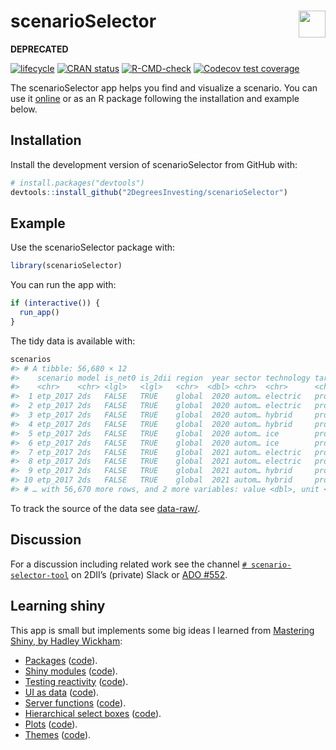 
<!-- README.md is generated from README.Rmd. Please edit that file -->

# scenarioSelector <a href='https://github.com/2DegreesInvesting/r2dii.usethis'><img src='https://imgur.com/A5ASZPE.png' align='right' height='43' /></a>

**DEPRECATED**

<!-- badges: start -->

[![lifecycle](https://img.shields.io/badge/lifecycle-experimental-orange.svg)](https://www.tidyverse.org/lifecycle/#experimental)
[![CRAN
status](https://www.r-pkg.org/badges/version/scenarioSelector)](https://CRAN.R-project.org/package=scenarioSelector)
[![R-CMD-check](https://github.com/2DegreesInvesting/scenarioSelector/workflows/R-CMD-check/badge.svg)](https://github.com/2DegreesInvesting/scenarioSelector/actions)
[![Codecov test
coverage](https://codecov.io/gh/2DegreesInvesting/scenarioSelector/branch/master/graph/badge.svg)](https://codecov.io/gh/2DegreesInvesting/scenarioSelector?branch=master)
<!-- badges: end -->

The scenarioSelector app helps you find and visualize a scenario. You
can use it [online](https://twodii.shinyapps.io/scenarioSelector/) or as
an R package following the installation and example below.

## Installation

Install the development version of scenarioSelector from GitHub with:

``` r
# install.packages("devtools")
devtools::install_github("2DegreesInvesting/scenarioSelector")
```

## Example

Use the scenarioSelector package with:

``` r
library(scenarioSelector)
```

You can run the app with:

``` r
if (interactive()) {
  run_app()
}
```

The tidy data is available with:

``` r
scenarios
#> # A tibble: 56,680 × 12
#>    scenario model is_net0 is_2dii region  year sector technology target variable
#>    <chr>    <chr> <lgl>   <lgl>   <chr>  <dbl> <chr>  <chr>      <chr>  <chr>   
#>  1 etp_2017 2ds   FALSE   TRUE    global  2020 autom… electric   produ… smsp    
#>  2 etp_2017 2ds   FALSE   TRUE    global  2020 autom… electric   produ… tmsr    
#>  3 etp_2017 2ds   FALSE   TRUE    global  2020 autom… hybrid     produ… smsp    
#>  4 etp_2017 2ds   FALSE   TRUE    global  2020 autom… hybrid     produ… tmsr    
#>  5 etp_2017 2ds   FALSE   TRUE    global  2020 autom… ice        produ… smsp    
#>  6 etp_2017 2ds   FALSE   TRUE    global  2020 autom… ice        produ… tmsr    
#>  7 etp_2017 2ds   FALSE   TRUE    global  2021 autom… electric   produ… smsp    
#>  8 etp_2017 2ds   FALSE   TRUE    global  2021 autom… electric   produ… tmsr    
#>  9 etp_2017 2ds   FALSE   TRUE    global  2021 autom… hybrid     produ… smsp    
#> 10 etp_2017 2ds   FALSE   TRUE    global  2021 autom… hybrid     produ… tmsr    
#> # … with 56,670 more rows, and 2 more variables: value <dbl>, unit <chr>
```

To track the source of the data see
[data-raw/](https://github.com/2DegreesInvesting/scenarioSelector/tree/master/data-raw).

## Discussion

For a discussion including related work see the channel
[`# scenario-selector-tool`](https://2investinginitiative.slack.com/archives/C025YFS5UTA)
on 2DII’s (private) Slack or [ADO
\#552](https://dev.azure.com/2DegreesInvesting/2DegreesInvesting/_workitems/edit/552).

## Learning shiny

This app is small but implements some big ideas I learned from
[Mastering Shiny, by Hadley Wickham](https://mastering-shiny.org/):

-   [Packages](https://mastering-shiny.org/scaling-packaging.html)
    ([code](https://github.com/2DegreesInvesting/scenarioSelector/blob/master/DESCRIPTION)).
-   [Shiny modules](https://mastering-shiny.org/scaling-modules.html)
    ([code](https://github.com/2DegreesInvesting/scenarioSelector/blob/master/R/scenario.R)).
-   [Testing
    reactivity](https://mastering-shiny.org/scaling-testing.html#testing-reactivity)
    ([code](https://github.com/2DegreesInvesting/scenarioSelector/blob/master/tests/testthat/test-scenario.R)).
-   [UI as
    data](https://mastering-shiny.org/scaling-functions.html#ui-as-data)
    ([code](https://github.com/2DegreesInvesting/scenarioSelector/blob/master/R/select_column.R)).
-   [Server
    functions](https://mastering-shiny.org/scaling-functions.html#server-functions)
    ([code](https://github.com/2DegreesInvesting/scenarioSelector/blob/master/R/plot_scenarios.R)).
-   [Hierarchical select
    boxes](https://mastering-shiny.org/action-dynamic.html#hierarchical-select)
    ([code](https://github.com/2DegreesInvesting/scenarioSelector/blob/master/R/scenario.R)).
-   [Plots](https://mastering-shiny.org/basic-ui.html#plots)
    ([code](https://github.com/2DegreesInvesting/scenarioSelector/blob/master/R/utils.R)).
-   [Themes](https://mastering-shiny.org/action-layout.html#themes)
    ([code](https://github.com/2DegreesInvesting/scenarioSelector/blob/master/R/theme_2dii.R)).
